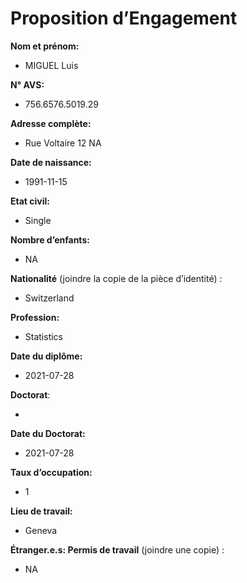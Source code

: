 Proposition d’Engagement
================

**Nom et prénom:**

  - MIGUEL Luis

**N° AVS:**

  - 756.6576.5019.29

**Adresse complète:**

  - Rue Voltaire 12 NA

**Date de naissance:**

  - 1991-11-15

**Etat civil:**

  - Single

**Nombre d’enfants:**

  - NA

**Nationalité** (joindre la copie de la pièce d’identité) :

  - Switzerland

**Profession:**

  - Statistics

**Date du diplôme:**

  - 2021-07-28

**Doctorat**:

  - 
**Date du Doctorat:**

  - 2021-07-28

**Taux d’occupation:**

  - 1

**Lieu de travail:**

  - Geneva

**Étranger.e.s: Permis de travail** (joindre une copie) :

  - NA
